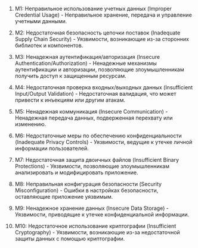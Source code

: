 1. M1: Неправильное использование учетных данных (Improper Credential Usage) - Неправильное хранение, передача и управление учетными данными.

2. M2: Недостаточная безопасность цепочки поставок (Inadequate Supply Chain Security) - Уязвимости, возникающие из-за сторонних библиотек и компонентов.

3. M3: Ненадежная аутентификация/авторизация (Insecure Authentication/Authorization) - Ненадежные механизмы аутентификации и авторизации, позволяющие злоумышленникам получить доступ к защищенным ресурсам.

4. M4: Недостаточная проверка входных/выходных данных (Insufficient Input/Output Validation) - Недостаточная валидация, что может привести к инъекциям или другим атакам.

5. M5: Ненадежная коммуникация (Insecure Communication) - Ненадежная передача данных, подверженная перехвату или изменению.

6. M6: Недостаточные меры по обеспечению конфиденциальности (Inadequate Privacy Controls) - Уязвимости, ведущие к утечке личной информации пользователей.

7. M7: Недостаточная защита двоичных файлов (Insufficient Binary Protections) - Уязвимости, позволяющие злоумышленникам анализировать и модифицировать приложение.

8. M8: Неправильная конфигурация безопасности (Security Misconfiguration) - Ошибки в настройках безопасности, оставляющие приложение уязвимым.

9. M9: Ненадежное хранение данных (Insecure Data Storage) - Уязвимости, приводящие к утечке конфиденциальной информации.

10. M10: Недостаточное использование криптографии (Insufficient Cryptography) - Уязвимости, возникающие из-за недостаточной защиты данных с помощью криптографии.